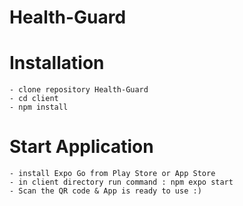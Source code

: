 # Health-Guard

# Installation
    - clone repository Health-Guard
    - cd client
    - npm install

# Start Application
    - install Expo Go from Play Store or App Store
    - in client directory run command : npm expo start
    - Scan the QR code & App is ready to use :)